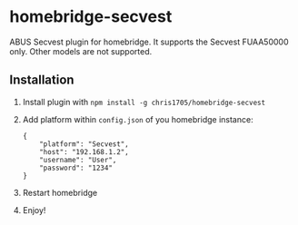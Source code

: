 # homebridge-secvest
ABUS Secvest plugin for homebridge. It supports the Secvest FUAA50000 only. Other models are not supported.

## Installation
1. Install plugin with `npm install -g chris1705/homebridge-secvest`
2. Add platform within `config.json` of you homebridge instance:

    ```
    {
        "platform": "Secvest",
        "host": "192.168.1.2",
        "username": "User",
        "password": "1234"
    }
    ```
3. Restart homebridge
4. Enjoy!

